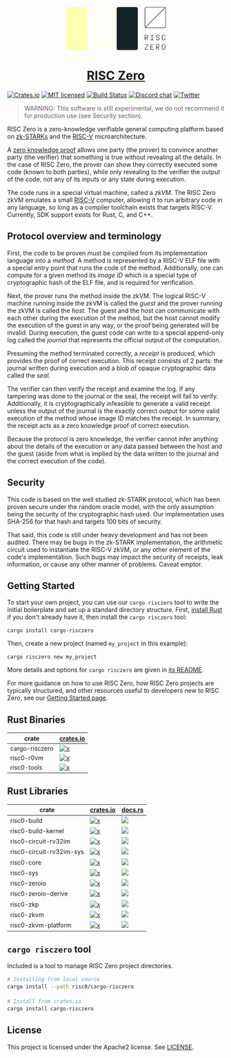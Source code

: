 <p align="center">
  <a href="https://risczero.com/#gh-dark-mode-only"><img src="docs/assets/RISC_Zero_Logo_darkmode.png" height="100"></a>
  <a href="https://risczero.com/#gh-light-mode-only"><img src="docs/assets/RISC_Zero_Logo_lightmode.png" height="100"></a>
</p>

<h1 align="center"><a href="https://risczero.com">RISC Zero</a></h1>

[![Crates.io][crates-badge]][crates-url]
[![MIT licensed][licence-badge]][licence-url]
[![Build Status][actions-badge]][actions-url]
[![Discord chat][discord-badge]][discord-url]
[![Twitter][twitter-badge]][twitter-url]

[crates-badge]: https://img.shields.io/badge/crates.io-v0.14-orange
[crates-url]: https://crates.io/crates/risc0-zkvm
[licence-badge]: https://img.shields.io/github/license/risc0/risc0?color=blue
[licence-url]: https://github.com/risc0/risc0/blob/main/LICENSE
[actions-badge]: https://img.shields.io/github/actions/workflow/status/risc0/risc0/main.yml?branch=main
[actions-url]: https://github.com/risc0/risc0/actions?query=workflow%3ACI+branch%3Amain
[discord-badge]: https://img.shields.io/discord/953703904086994974.svg?logo=discord&style=flat-square
[discord-url]: https://discord.gg/risczero
[twitter-badge]: https://img.shields.io/twitter/follow/risczero
[twitter-url]: https://twitter.com/risczero

[zk-proof]: https://en.wikipedia.org/wiki/Non-interactive_zero-knowledge_proof
[risc-v]: https://en.wikipedia.org/wiki/RISC-V
[crates.io]: https://crates.io
[cargo-risczero-readme]: https://github.com/risc0/risc0/blob/main/risc0/cargo-risczero/README.md
[website-getting-started]: https://www.risczero.com/docs
[examples]: https://github.com/risc0/risc0/tree/main/examples
[install-rust]: https://doc.rust-lang.org/cargo/getting-started/installation.html

> WARNING: This software is still experimental, we do not recommend it for
> production use (see Security section).

RISC Zero is a zero-knowledge verifiable general computing platform based on
[zk-STARKs][zk-proof] and the [RISC-V] microarchitecture.

A [zero knowledge proof][zk-proof] allows one party (the prover) to convince
another party (the verifier) that something is true without revealing all the
details.  In the case of RISC Zero, the prover can show they correctly executed
some code (known to both parties), while only revealing to the verifier the
output of the code, not any of its inputs or any state during execution.

The code runs in a special virtual machine, called a *zkVM*.  The RISC Zero zkVM
emulates a small [RISC-V] computer, allowing it to run arbitrary code in any
language, so long as a compiler toolchain exists that targets RISC-V. Currently,
SDK support exists for Rust, C, and C++.

## Protocol overview and terminology

First, the code to be proven must be compiled from its implementation language
into a *method*.  A method is represented by a RISC-V ELF file with a special
entry point that runs the code of the method.  Additionally, one can compute for
a given method its *image ID* which is a special type of cryptographic hash of
the ELF file, and is required for verification.

Next, the prover runs the method inside the zkVM.  The logical RISC-V machine
running inside the zkVM is called the *guest* and the prover running the zkVM is
called the *host*.  The guest and the host can communicate with each other
during the execution of the method, but the host cannot modify the execution of
the guest in any way, or the proof being generated will be invalid. During
execution, the guest code can write to a special append-only log called the
*journal* that represents the official output of the computation.

Presuming the method terminated correctly, a *receipt* is produced, which
provides the proof of correct execution. This receipt consists of 2 parts: the
journal written during execution and a blob of opaque cryptographic data called
the *seal*.

The verifier can then verify the receipt and examine the log. If any tampering
was done to the journal or the seal, the receipt will fail to verify.
Additionally, it is cryptographically infeasible to generate a valid receipt
unless the output of the journal is the exactly correct output for some valid
execution of the method whose image ID matches the receipt. In summary, the
receipt acts as a zero knowledge proof of correct execution.

Because the protocol is zero knowledge, the verifier cannot infer anything about
the details of the execution or any data passed between the host and the guest
(aside from what is implied by the data written to the journal and the correct
execution of the code).

## Security

This code is based on the well studied zk-STARK protocol, which has been proven
secure under the random oracle model, with the only assumption being the
security of the cryptographic hash used.  Our implementation uses SHA-256 for
that hash and targets 100 bits of security.

That said, this code is still under heavy development and has not been audited.
There may be bugs in the zk-STARK implementation, the arithmetic circuit used to
instantiate the RISC-V zkVM, or any other element of the code's implementation.
Such bugs may impact the security of receipts, leak information, or cause any
other manner of problems.  Caveat emptor.

## Getting Started

To start your own project, you can use our `cargo risczero` tool to write the
initial boilerplate and set up a standard directory structure.
First, [install Rust][install-rust] if you don't already have it, then install the `cargo risczero` tool:

```
cargo install cargo-risczero
```

Then, create a new project (named `my_project` in this example):

```
cargo risczero new my_project
```

More details and options for `cargo risczero` are given in
[its README][cargo-risczero-readme].

For more guidance on how to use RISC Zero, how RISC Zero projects are typically
structured, and other resources useful to developers new to RISC Zero, see our
[Getting Started page][website-getting-started].

## Rust Binaries

| crate          | [crates.io]                                                                                          |
| -------------- | ---------------------------------------------------------------------------------------------------- |
| cargo-risczero | [![x](https://img.shields.io/badge/crates.io-v0.14-orange)](https://crates.io/crates/cargo-risczero) |
| risc0-r0vm     | [![x](https://img.shields.io/badge/crates.io-v0.14-orange)](https://crates.io/crates/risc0-r0vm)     |
| risc0-tools    | [![x](https://img.shields.io/badge/crates.io-v0.14-orange)](https://crates.io/crates/risc0-tools)    |

## Rust Libraries

| crate                    | [crates.io]                                                                                                    | [docs.rs](https://docs.rs)                                                                              |
| ------------------------ | -------------------------------------------------------------------------------------------------------------- | ------------------------------------------------------------------------------------------------------- |
| risc0-build              | [![x](https://img.shields.io/badge/crates.io-v0.14-orange)](https://crates.io/crates/risc0-build)              | [![](https://img.shields.io/docsrs/risc0-build)](https://docs.rs/risc0-build)                           |
| risc0-build-kernel       | [![x](https://img.shields.io/badge/crates.io-v0.14-orange)](https://crates.io/crates/risc0-build-kernel)       | [![](https://img.shields.io/docsrs/risc0-build-kernel)](https://docs.rs/risc0-build-kernel)             |
| risc0-circuit-rv32im     | [![x](https://img.shields.io/badge/crates.io-v0.14-orange)](https://crates.io/crates/risc0-circuit-rv32im)     | [![](https://img.shields.io/docsrs/risc0-circuit-rv32im)](https://docs.rs/risc0-circuit-rv32im)         |
| risc0-circuit-rv32im-sys | [![x](https://img.shields.io/badge/crates.io-v0.14-orange)](https://crates.io/crates/risc0-circuit-rv32im-sys) | [![](https://img.shields.io/docsrs/risc0-circuit-rv32im-sys)](https://docs.rs/risc0-circuit-rv32im-sys) |
| risc0-core               | [![x](https://img.shields.io/badge/crates.io-v0.14-orange)](https://crates.io/crates/risc0-core)               | [![](https://img.shields.io/docsrs/risc0-core)](https://docs.rs/risc0-core)                             |
| risc0-sys                | [![x](https://img.shields.io/badge/crates.io-v0.14-orange)](https://crates.io/crates/risc0-sys)                | [![](https://img.shields.io/docsrs/risc0-sys)](https://docs.rs/risc0-sys)                               |
| risc0-zeroio             | [![x](https://img.shields.io/badge/crates.io-v0.14-orange)](https://crates.io/crates/risc0-zeroio)             | [![](https://img.shields.io/docsrs/risc0-zeroio)](https://docs.rs/risc0-zeroio)                         |
| risc0-zeroio-derive      | [![x](https://img.shields.io/badge/crates.io-v0.14-orange)](https://crates.io/crates/risc0-zeroio-derive)      | [![](https://img.shields.io/docsrs/risc0-zeroio-derive)](https://docs.rs/risc0-zeroio-derive)           |
| risc0-zkp                | [![x](https://img.shields.io/badge/crates.io-v0.14-orange)](https://crates.io/crates/risc0-zkp)                | [![](https://img.shields.io/docsrs/risc0-zkp)](https://docs.rs/risc0-zkp)                               |
| risc0-zkvm               | [![x](https://img.shields.io/badge/crates.io-v0.14-orange)](https://crates.io/crates/risc0-zkvm)               | [![](https://img.shields.io/docsrs/risc0-zkvm)](https://docs.rs/risc0-zkvm)                             |
| risc0-zkvm-platform      | [![x](https://img.shields.io/badge/crates.io-v0.14-orange)](https://crates.io/crates/risc0-zkvm-platform)      | [![](https://img.shields.io/docsrs/risc0-zkvm-platform)](https://docs.rs/risc0-zkvm-platform)           |

## `cargo risczero` tool

Included is a tool to manage RISC Zero project directories.

```bash
# Installing from local source
cargo install --path risc0/cargo-risczero

# Install from crates.io
cargo install cargo-risczero
```

## License

This project is licensed under the Apache2 license. See [LICENSE](LICENSE).
